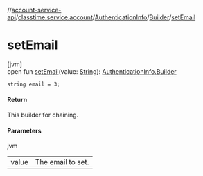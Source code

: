 //[account-service-api](../../../../index.md)/[classtime.service.account](../../index.md)/[AuthenticationInfo](../index.md)/[Builder](index.md)/[setEmail](set-email.md)

# setEmail

[jvm]\
open fun [setEmail](set-email.md)(value: [String](https://docs.oracle.com/javase/8/docs/api/java/lang/String.html)): [AuthenticationInfo.Builder](index.md)

`string email = 3;`

#### Return

This builder for chaining.

#### Parameters

jvm

| | |
|---|---|
| value | The email to set. |
